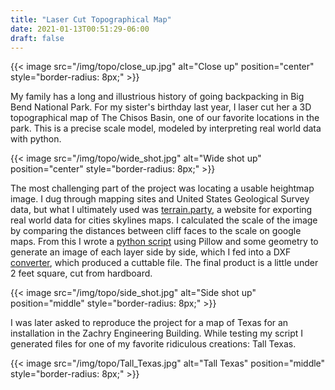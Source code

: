 ```yaml
---
title: "Laser Cut Topographical Map"
date: 2021-01-13T00:51:29-06:00
draft: false
---
```

{{< image src="/img/topo/close_up.jpg" alt="Close up" position="center" style="border-radius: 8px;" >}}

My family has a long and illustrious history of going backpacking in Big Bend National Park. For my sister's birthday last year, I laser cut her a 3D topographical map of The Chisos Basin, one of our favorite locations in the park. This is a precise scale model, modeled by interpreting real world data with python. 

{{< image src="/img/topo/wide_shot.jpg" alt="Wide shot up" position="center" style="border-radius: 8px;" >}}

The most challenging part of the project was locating a usable heightmap image. I dug through mapping sites and United States Geological Survey data, but what I ultimately used was [terrain.party](http://terrain.party "terrain.party"), a website for exporting real world data for cities skylines maps. I calculated the scale of the image by comparing the distances between cliff faces to the scale on google maps. From this I wrote a [python script](https://github.com/GarettMorrison/HeightMapSplicer "github.com/GarettMorrison/HeightMapSplicer") using Pillow and some geometry to generate an image of each layer side by side, which I fed into a DXF [converter](https://cloudconvert.com/dxf-to-svg "cloudconvert.com"), which produced a cuttable file. The final product is a little under 2 feet square, cut from hardboard. 

{{< image src="/img/topo/side_shot.jpg" alt="Side shot up" position="middle" style="border-radius: 8px;" >}}

I was later asked to reproduce the project for a map of Texas for an installation in the Zachry Engineering Building. While testing my script I generated files for one of my favorite ridiculous creations: Tall Texas.

{{< image src="/img/topo/Tall_Texas.jpg" alt="Tall Texas" position="middle" style="border-radius: 8px;" >}}